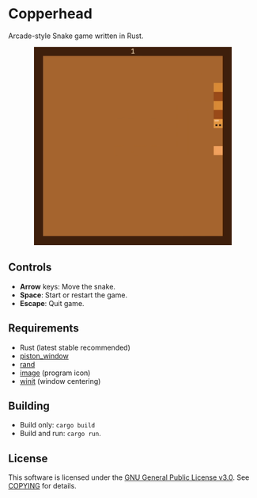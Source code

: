# Copperhead

Arcade-style Snake game written in Rust.

<p align="center">
   <img src="media/copperhead.gif" alt="Demo Animation" width="400"/>
</p>

## Controls

- **Arrow** keys: Move the snake.
- **Space**: Start or restart the game.
- **Escape**: Quit game.

## Requirements

- Rust (latest stable recommended)
- [piston_window](https://crates.io/crates/piston_window)
- [rand](https://crates.io/crates/rand)
- [image](https://crates.io/crates/image) (program icon)
- [winit](https://crates.io/crates/winit) (window centering)

## Building

- Build only: `cargo build`
- Build and run: `cargo run`.

## License

This software is licensed under the [GNU General Public License v3.0](https://www.gnu.org/licenses/gpl-3.0.html). See [COPYING](COPYING) for details.
